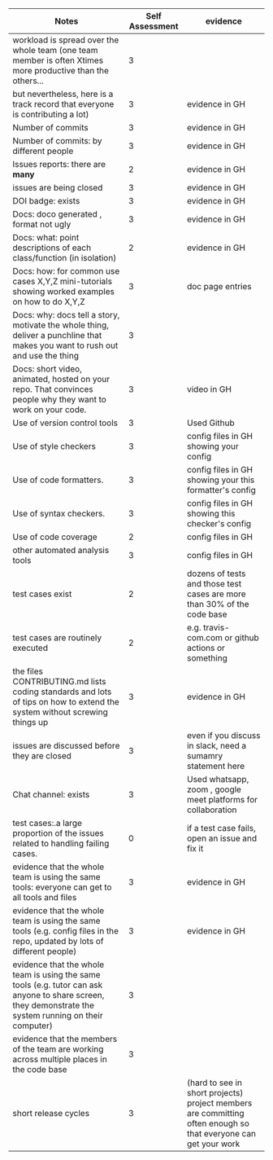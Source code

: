 | Notes|Self Assessment|evidence| 
|-----|---------|---------|
|workload is spread over the whole team (one team member is often Xtimes more productive than the others... | 3| 
 but nevertheless, here is a track record that everyone is contributing a lot)| 3| evidence  in GH|
| Number of commits|3| evidence in GH|
| Number of commits: by different people| 3| evidence in GH|
| Issues reports: there are **many**| 2| evidence in GH|
|  issues are being  closed| 3| evidence in GH|
| DOI badge: exists | 3| evidence in GH|
|Docs: doco generated , format not ugly |3 |evidence in GH|
|Docs: what: point descriptions of each class/function (in isolation) | 2 | evidence in GH |
|Docs: how: for common use cases X,Y,Z mini-tutorials showing worked examples on how to do X,Y,Z| 3| doc page entries|
|Docs: why: docs tell a story, motivate the whole thing, deliver a punchline that makes you want to rush out and use the thing| 3| 
|Docs: short video, animated, hosted on your repo. That convinces people why they want to work on your code.| 3| video in GH |
| Use of version control tools| 3| Used Github
| Use of  style checkers | 3| config files in GH showing your config| es lint file in GH repo
| Use of code  formatters. | 3| config files in GH showing your this formatter's  config| Used Prettier in Visual studio code 
| Use of syntax checkers. | 3| config files in  GH showing this checker's config  | Used default Visual studio code syntax checker
| Use of code coverage | 2| config files in GH| Test cases exist for backend APIs
| other automated analysis tools| 3| config files in GH| Badges in GH for build passing/failing, languages used.
| test cases exist| 2 | dozens of tests and those test cases are more than 30% of the  code base| tests folder in backend 
| test cases are routinely executed| 2| e.g. travis-com.com or github actions or something| 
| the files CONTRIBUTING.md lists coding standards and lots of tips on how to extend the system without screwing things up| 3| evidence in GH |
| issues are discussed before they are closed| 3 | even if you discuss in slack, need a sumamry statement here| Most of the discussion were oral in zoom meetings or   in-person meetings|
| Chat channel: exists| 3| Used whatsapp, zoom , google meet platforms for collaboration
| test cases:.a large proportion of the issues related to handling failing cases.| 0| if a test case fails, open an issue and fix it|
| evidence that the whole team is using the same tools: everyone can get to all tools and files| 3| evidence in GH |
| evidence that the whole team is using the same tools (e.g. config files in the repo, updated by lots of different people)| 3|  evidence in GH |
| evidence that the whole team is using the same tools (e.g. tutor can ask anyone to share screen, they demonstrate the system running on their computer)| 3|
| evidence that the members of the team are working across multiple places in the code base| 3|
|short release cycles | 3|(hard to see in short projects) project members are committing often enough so that everyone can get your work| evidence in GH
